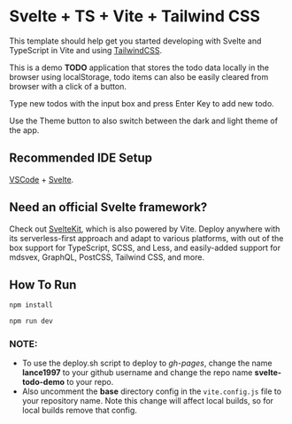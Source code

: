 # Svelte + TS + Vite + Tailwind CSS

This template should help get you started developing with Svelte and TypeScript in Vite and using [TailwindCSS](https://tailwindcss.com/).

This is a demo **TODO** application that stores the todo data locally in the browser using localStorage, todo items can also be easily cleared from browser with a click of a button.

Type new todos with the input box and press Enter Key to add new todo.

Use the Theme button to also switch between the dark and light theme of the app.

## Recommended IDE Setup

[VSCode](https://code.visualstudio.com/) + [Svelte](https://marketplace.visualstudio.com/items?itemName=svelte.svelte-vscode).

## Need an official Svelte framework?

Check out [SvelteKit](https://github.com/sveltejs/kit#readme), which is also powered by Vite. Deploy anywhere with its serverless-first approach and adapt to various platforms, with out of the box support for TypeScript, SCSS, and Less, and easily-added support for mdsvex, GraphQL, PostCSS, Tailwind CSS, and more.

## How To Run

```bash
npm install

npm run dev
```


### NOTE:
* To use the deploy.sh script to deploy to *gh-pages*, change the name **lance1997** to your github username and change the repo name **svelte-todo-demo** to your repo.
* Also uncomment the **base** directory config in the `vite.config.js` file to your repository name. Note this change will affect local builds, so for local builds remove that config.
